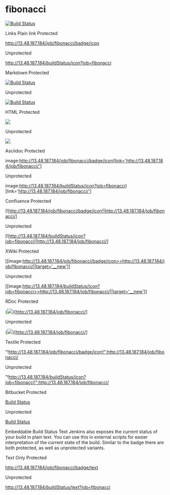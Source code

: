 # fibonacci
[![Build Status](http://13.48.187.184/buildStatus/icon?job=fibonacci)](http://13.48.187.184/job/fibonacci/)

Links
Plain link
Protected

http://13.48.187.184/job/fibonacci/badge/icon

Unprotected

http://13.48.187.184/buildStatus/icon?job=fibonacci

Markdown
Protected

[![Build Status](http://13.48.187.184/job/fibonacci/badge/icon)](http://13.48.187.184/job/fibonacci/)

Unprotected

[![Build Status](http://13.48.187.184/buildStatus/icon?job=fibonacci)](http://13.48.187.184/job/fibonacci/)

HTML
Protected

<a href='http://13.48.187.184/job/fibonacci/'><img src='http://13.48.187.184/job/fibonacci/badge/icon'></a>

Unprotected

<a href='http://13.48.187.184/job/fibonacci/'><img src='http://13.48.187.184/buildStatus/icon?job=fibonacci'></a>

Asciidoc
Protected

image:http://13.48.187.184/job/fibonacci/badge/icon[link='http://13.48.187.184/job/fibonacci/']

Unprotected

image:http://13.48.187.184/buildStatus/icon?job=fibonacci)[link='http://13.48.187.184/job/fibonacci/']

Confluence
Protected

[!http://13.48.187.184/job/fibonacci/badge/icon!|http://13.48.187.184/job/fibonacci/]

Unprotected

[!http://13.48.187.184/buildStatus/icon?job=fibonacci!|http://13.48.187.184/job/fibonacci/]

XWiki
Protected

[[image:http://13.48.187.184/job/fibonacci/badge/icon>>http://13.48.187.184/job/fibonacci/||target='__new']]

Unprotected

[[image:http://13.48.187.184/buildStatus/icon?job=fibonacci>>http://13.48.187.184/job/fibonacci/||target='__new']]

RDoc
Protected

{<img src='http://13.48.187.184/job/fibonacci/badge/icon'/>}[http://13.48.187.184/job/fibonacci/]

Unprotected

{<img src='http://13.48.187.184/buildStatus/icon?job=fibonacci'/>}[http://13.48.187.184/job/fibonacci/]

Textile
Protected

"!http://13.48.187.184/job/fibonacci/badge/icon!":http://13.48.187.184/job/fibonacci/

Unprotected

"!http://13.48.187.184/buildStatus/icon?job=fibonacci!":http://13.48.187.184/job/fibonacci/

Bitbucket
Protected

[Build Status](http://13.48.187.184/job/fibonacci/badge/icon "http://13.48.187.184/job/fibonacci/")

Unprotected

[Build Status](http://13.48.187.184/buildStatus/icon?job=fibonacci "http://13.48.187.184/job/fibonacci/")

Embeddable Build Status Text
Jenkins also exposes the current status of your build in plain text. You can use this in external scripts for easier interpretation of the current state of the build. Similar to the badge there are both protected, as well as unprotected variants.

Text Only
Protected

http://13.48.187.184/job/fibonacci/badge/text

Unprotected

http://13.48.187.184/buildStatus/text?job=fibonacci
